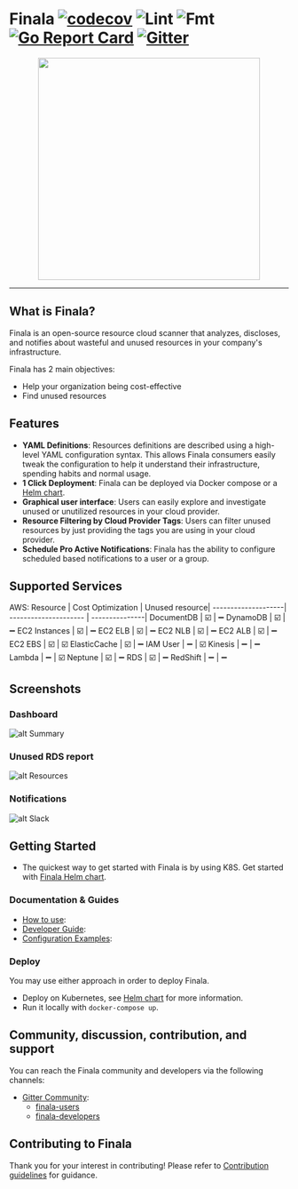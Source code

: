 # Finala [![codecov](https://codecov.io/gh/similarweb/finala/branch/master/graph/badge.svg)](https://codecov.io/gh/similarweb/finala) ![Lint](https://github.com/similarweb/finala/workflows/Lint/badge.svg) ![Fmt](https://github.com/similarweb/finala/workflows/Fmt/badge.svg) [![Go Report Card](https://goreportcard.com/badge/github.com/similarweb/finala)](https://goreportcard.com/report/github.com/similarweb/finala) [![Gitter](https://badges.gitter.im/similarweb-finala/community.svg)](https://gitter.im/similarweb-finala/community?utm_source=badge&utm_medium=badge&utm_campaign=pr-badge)
<p align="center">
    <img src="https://raw.githubusercontent.com/similarweb/finala/docs/update-readme-md/docs/images/logo.png" width="400">
</p>

---
## What is Finala?
Finala is an open-source resource cloud scanner that analyzes, discloses, and notifies about wasteful and unused resources in your company's infrastructure.

Finala has 2 main objectives:

* Help your organization being cost-effective
* Find unused resources

## Features
* **YAML Definitions**: Resources definitions are described using a high-level YAML configuration syntax. This allows Finala consumers easily tweak the configuration to help it understand their infrastructure, spending habits and normal usage.
* **1 Click Deployment**: Finala can be deployed via Docker compose or a [Helm chart](https://github.com/similarweb/finala-helm).
* **Graphical user interface**: Users can easily explore and investigate unused or unutilized resources in your cloud provider.
* **Resource Filtering by Cloud Provider Tags**: Users can filter unused resources by just providing the tags you are using in your cloud provider.
* **Schedule Pro Active Notifications**: Finala has the ability to configure scheduled based notifications to a user or a group. 

## Supported Services
AWS:
Resource            | Cost Optimization       | Unused resource|
--------------------| ---------------------   | ---------------|
DocumentDB          | :ballot_box_with_check: | :heavy_minus_sign:
DynamoDB            | :ballot_box_with_check: | :heavy_minus_sign:
EC2 Instances       | :ballot_box_with_check: | :heavy_minus_sign:
EC2 ELB             | :ballot_box_with_check: | :heavy_minus_sign:
EC2 NLB             | :ballot_box_with_check: | :heavy_minus_sign:
EC2 ALB             | :ballot_box_with_check: | :heavy_minus_sign:
EC2 EBS             | :ballot_box_with_check: | :ballot_box_with_check:
ElasticCache        | :ballot_box_with_check: | :heavy_minus_sign:
IAM User            | :heavy_minus_sign:      | :ballot_box_with_check:
Kinesis             | :heavy_minus_sign:      | :heavy_minus_sign:
Lambda              | :heavy_minus_sign:      | :ballot_box_with_check:
Neptune             | :ballot_box_with_check: | :heavy_minus_sign:
RDS                 | :ballot_box_with_check: | :heavy_minus_sign:
RedShift            | :heavy_minus_sign:      | :heavy_minus_sign:

## **Screenshots**

### Dashboard
![alt Summary](https://raw.githubusercontent.com/similarweb/finala/docs/update-readme-md/docs/images/main-dashboard.png)

### Unused RDS report
![alt Resources](https://raw.githubusercontent.com/similarweb/finala/docs/update-readme-md/docs/images/resource.png)

### Notifications
![alt Slack](https://raw.githubusercontent.com/similarweb/finala/docs/update-readme-md/docs/images/slack.png)

## Getting Started
* The quickest way to get started with Finala is by using K8S. Get started with [Finala Helm chart](https://github.com/similarweb/finala-helm).


### Documentation & Guides
* [How to use](./docs/how-to-use.md): 
* [Developer Guide](./docs/developers/README.md):
* [Configuration Examples](./docs/configuration_examples/README.md):


### Deploy
You may use either approach in order to deploy Finala.

* Deploy on Kubernetes, see [Helm chart](https://github.com/similarweb/finala-helm) for more information.
* Run it locally with `docker-compose up`.

## Community, discussion, contribution, and support

You can reach the Finala community and developers via the following channels:
* [Gitter Community](https://gitter.im/similarweb-finala/community):
    * [finala-users](https://gitter.im/similarweb-finala/users)
    * [finala-developers](https://gitter.im/similarweb-finala/developers)


## Contributing to Finala
Thank you for your interest in contributing! Please refer to [Contribution guidelines](./CONTRIBUTING.md) for guidance.

